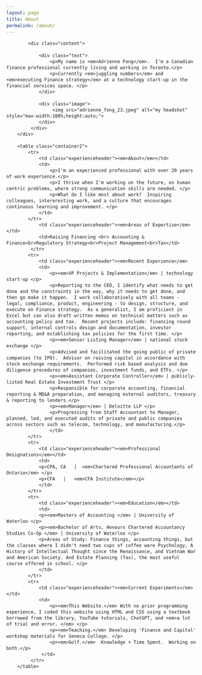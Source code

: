 ```yaml
---
layout: page
title: About
permalink: /about/
---
```

<body>
        <div class="container1">

            <div class="content">

                <div class="text">
                    <p>My name is <em>Adrienne Fong</em>.  I'm a Canadian finance professional currently living and working in Toronto.</p>
                    <p>Currently <em>juggling numbers</em> and <em>executing Finance strategy</em> at a technology start-up in the financial services space. </p> 
                </div>

                <div class="image">
                     <img src="adrienne_fong_23.jpeg" alt="my headshot" style="max-width:100%;height:auto;">
                </div>
             </div>
        </div>

        <table class="container2">
            <tr>
                <td class="experienceheader"><em>About</em></td>
                <td>
                    <p>I'm an experienced professional with over 20 years of work experience.</p>
                    <p>I thrive when I'm working on the future, on human centric problems, where strong communication skills are needed. </p>
                    <p>What do I like most about work?  Inspiring colleagues, intereresting work, and a culture that encourages continuous learning and improvement. </p>       
                </td>
            </tr>
                <td class="experienceheader"><em>Areas of Expertise</em></td>
                <td>Raising Financing <br> Accounting & Finance<br>Regulatory Strategy<br>Project Management<br>Tax</td>
             </tr>
            <tr>
                <td class="experienceheader"><em>Recent Experience</em>
                <td>
                    <p><em>VP Projects & Implementation</em> | technology start-up </p>
                    <p>Reporting to the CEO, I identify what needs to get done and the constraints in the way, why it needs to get done, and then go make it happen.  I work collaboratively with all teams - legal, compliance, product, engineering - to design, structure, and execute on Finance strategy.  As a generalist, I am proficient in Excel but can also draft written memos on technical matters such as accounting policy and tax.  Recent projects include: financing round support, internal controls design and documentation, investor reporting, and establishing tax policies for the first time. </p>
                    <p><em>Senior Listing Manager</em> | national stock exchange </p>
                    <p>Advised and facilitated the going public of private companies (to IPO).  Advisor on raising capital in accordance with stock exchange requirements.  Performed risk based analysis and due diligence procedures of companies, investment funds, and ETFs. </p>
                    <p><em>Assistant Corporate Controller</em> | publicly-listed Real Estate Investment Trust </p>
                    <p>Responsible for corporate accounting, financial reporting & MD&A preparation, and managing external auditors, treasury & reporting to lenders.</p>
                    <p><em>Manager</em> | Deloitte LLP </p>
                    <p>Progressing from Staff Accountant to Manager, planned, led, and executed audits of private and public companies across sectors such as telecom, technology, and manufacturing.</p>       
                    </td>
            </tr>
            <tr>
                <td class="experienceheader"><em>Professional Designations</em></td>
                <td>
                <p>CPA, CA   |  <em>Chartered Professional Accountants of Ontario</em> </p>
                <p>CFA   |   <em>CFA Institute</em></p>
                </td>
            </tr>
            <tr>
                <td class="experienceheader"><em>Education</em></td>
                <td>
                <p><em>Masters of Accounting </em> | University of Waterloo </p>
                <p><em>Bachelor of Arts, Honours Chartered Accountancy Studies Co-Op </em> | University of Waterloo </p>
                <p>Areas of Study: Finance things, accounting things, but the classes where I didn't need two cups of coffee were Psychology, A History of Intellectual Thought since the Renaissance, and Vietnam War and American Society. And Estate Planning (Tax), the most useful course offered in school. </p>
                </td>
            </tr>
            <tr>
                <td class="experienceheader"><em>Current Experiments</em></td>
                <td>
                    <p><em>This Website.</em> With no prior programming experience, I coded this website using HTML and CSS using a textbook borrowed from the library, YouTube tutorials, ChatGPT, and <em>a lot of trial and error. </em> </p>
                    <p><em>Teaching.</em> Developing 'Finance and Capital' workshop materials for Seneca College. </p>
                    <p><em>Golf.</em>  Knowledge + Time Spent.  Working on both.</p>
                 </td>
             </tr>
        </table>
</body>

